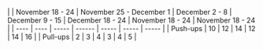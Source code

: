| | November 18 - 24 |  November 25 - December 1 | December 2 - 8 | December 9 - 15 | December 18 - 24 | November 18 - 24 | November 18 - 24 |
| ---- | ---- | ----- | ------ | ----- | ----- | ----- |
| Push-ups | 10 | 12 | 14 | 12 | 14 | 16 |
| Pull-ups | 2 | 3 | 4 | 3 | 4 | 5 |